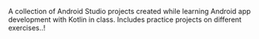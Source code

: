 A collection of Android Studio projects created while learning Android app development with Kotlin in class. 
Includes practice projects on different exercises..!

